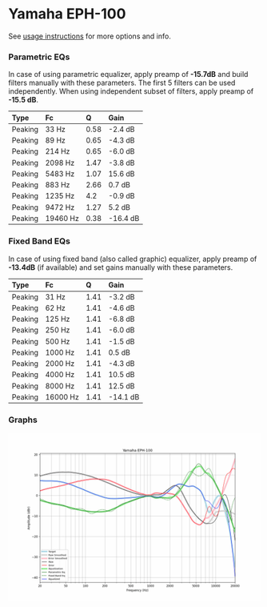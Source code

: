 # Yamaha EPH-100
See [usage instructions](https://github.com/jaakkopasanen/AutoEq#usage) for more options and info.

### Parametric EQs
In case of using parametric equalizer, apply preamp of **-15.7dB** and build filters manually
with these parameters. The first 5 filters can be used independently.
When using independent subset of filters, apply preamp of **-15.5 dB**.

| Type    | Fc       |    Q | Gain     |
|:--------|:---------|:-----|:---------|
| Peaking | 33 Hz    | 0.58 | -2.4 dB  |
| Peaking | 89 Hz    | 0.65 | -4.3 dB  |
| Peaking | 214 Hz   | 0.65 | -6.0 dB  |
| Peaking | 2098 Hz  | 1.47 | -3.8 dB  |
| Peaking | 5483 Hz  | 1.07 | 15.6 dB  |
| Peaking | 883 Hz   | 2.66 | 0.7 dB   |
| Peaking | 1235 Hz  | 4.2  | -0.9 dB  |
| Peaking | 9472 Hz  | 1.27 | 5.2 dB   |
| Peaking | 19460 Hz | 0.38 | -16.4 dB |

### Fixed Band EQs
In case of using fixed band (also called graphic) equalizer, apply preamp of **-13.4dB**
(if available) and set gains manually with these parameters.

| Type    | Fc       |    Q | Gain     |
|:--------|:---------|:-----|:---------|
| Peaking | 31 Hz    | 1.41 | -3.2 dB  |
| Peaking | 62 Hz    | 1.41 | -4.6 dB  |
| Peaking | 125 Hz   | 1.41 | -6.8 dB  |
| Peaking | 250 Hz   | 1.41 | -6.0 dB  |
| Peaking | 500 Hz   | 1.41 | -1.5 dB  |
| Peaking | 1000 Hz  | 1.41 | 0.5 dB   |
| Peaking | 2000 Hz  | 1.41 | -4.3 dB  |
| Peaking | 4000 Hz  | 1.41 | 10.5 dB  |
| Peaking | 8000 Hz  | 1.41 | 12.5 dB  |
| Peaking | 16000 Hz | 1.41 | -14.1 dB |

### Graphs
![](./Yamaha%20EPH-100.png)